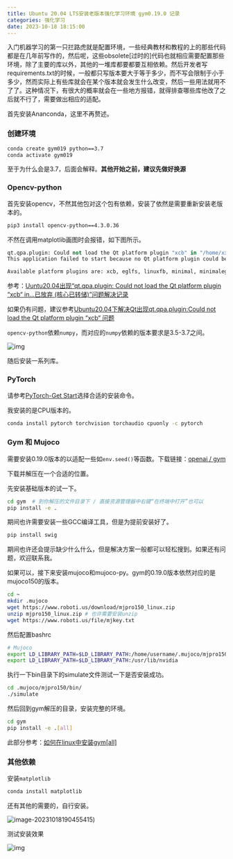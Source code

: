 ```yaml
---
title: Ubuntu 20.04 LTS安装老版本强化学习环境 gym0.19.0 记录
categories: 强化学习
date: 2023-10-18 18:15:00
---
```


入门机器学习的第一只拦路虎就是配置环境，一些经典教材和教程的上的那些代码都是在几年前写作的，然后呢，这些obsolete[过时的]代码也就相应需要配置那些环境，除了主要的库以外，其他的一堆库都要都要互相依赖。然后开发者写requirements.txt的时候，一般都只写版本要大于等于多少，而不写会限制于小于多少，然而实际上有些库就会在某个版本就会发生什么改变，然后一些用法就用不了了。这种情况下，有很大的概率就会在一些地方报错，就得排查哪些库他改了之后就不行了，需要做出相应的适配。

首先安装Ananconda，这里不再赘述。

### 创建环境

```bash
conda create gym019 python==3.7
conda activate gym019
```

至于为什么会是3.7，后面会解释。**其他开始之前，建议先做好换源**

### Opencv-python

首先安装opencv，不然其他包对这个包有依赖，安装了依然是需要重新安装老版本的。

```bash
pip3 install opencv-python==4.3.0.36
```

不然在调用matplotlib画图时会报错，如下图所示。

```python
qt.qpa.plugin: Could not load the Qt platform plugin "xcb" in "/home/xxxxx/anaconda3/envs/xxxxx/lib/python3.7/site-packages/cv2/qt/plugins" even though it was found.
This application failed to start because no Qt platform plugin could be initialized. Reinstalling the application may fix this problem.

Available platform plugins are: xcb, eglfs, linuxfb, minimal, minimalegl, offscreen, vnc, webgl.
```

参考：[Uuntu20.04出现“qt.qpa.plugin: Could not load the Qt platform plugin “xcb“ in...已放弃 (核心已转储)”问题解决记录](https://blog.csdn.net/qq_49641239/article/details/116975588)

如果仍有问题，建议参考[Ubuntu20.04下解决Qt出现qt.qpa.plugin:Could not load the Qt platform plugin “xcb“ 问题](https://blog.csdn.net/gLare_nijianwei/article/details/128972547)

`opencv-python`依赖`numpy`，而对应的`numpy`依赖的版本要求是3.5-3.7之间。

![img](https://img-blog.csdnimg.cn/f66565116d6948f4a6b6f8584c2b33f4.png)

随后安装一系列库。

### PyTorch

请参考[PyTorch-Get Start](https://pytorch.org/get-started/locally/)选择合适的安装命令。

我安装的是CPU版本的。

```bash
conda install pytorch torchvision torchaudio cpuonly -c pytorch
```

### Gym 和 Mujoco

需要安装0.19.0版本的以适配一些如`env.seed()`等函数。下载链接：[openai / gym](https://github.com/openai/gym/releases/tag/0.19.0)

下载并解压在一个合适的位置。

先安装基础版本的试一下。

```bash
cd gym	# 到你解压的文件目录下 / 直接资源管理器中右键“在终端中打开”也可以
pip install -e .
```

期间也许需要安装一些GCC编译工具，但是为提前安装好了。

```bash
pip install swig
```

期间也许还会提示缺少什么什么，但是解决方案一般都可以轻松搜到。如果还有问题，欢迎联系我。

如果可以，接下来安装mujoco和mujoco-py。gym的0.19.0版本依然对应的是mujoco150的版本。

```bash
cd ~
mkdir .mujoco
wget https://www.roboti.us/download/mjpro150_linux.zip
unzip mjpro150_linux.zip # 也许需要安装unzip
wget https://www.roboti.us/file/mjkey.txt
```

然后配置bashrc

~~~bash
# Mujoco
export LD_LIBRARY_PATH=$LD_LIBRARY_PATH:/home/username/.mujoco/mjpro150/bin	# 替换成自己的username
export LD_LIBRARY_PATH=$LD_LIBRARY_PATH:/usr/lib/nvidia						# 后面会用到的妙妙目录
~~~

执行一下bin目录下的simulate文件测试一下是否安装成功。

```bash
cd .mujoco/mjpro150/bin/
./simulate
```

然后回到gym解压的目录，安装完整的环境。

```bash
cd gym
pip install -e .[all]
```

此部分参考：[如何在linux中安装gym[all]](https://blog.csdn.net/qq_37921030/article/details/121305417)

### 其他依赖

安装`matplotlib`

```bash
conda install matplotlib
```

还有其他的需要的，自行安装。

![image-20231018190455415](https://img-blog.csdnimg.cn/2e769f32154341beb5a5367df5be1b78.png))

测试安装效果

![img](https://img-blog.csdnimg.cn/0e867f0a7eba42a1b924c4ad481004f0.png)